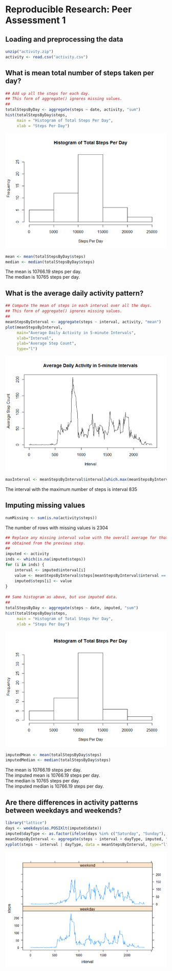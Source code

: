 # Reproducible Research: Peer Assessment 1


## Loading and preprocessing the data

```r
unzip("activity.zip")
activity <- read.csv("activity.csv")
```

## What is mean total number of steps taken per day?

```r
## Add up all the steps for each day.
## This form of aggregate() ignores missing values.
##
totalStepsByDay <- aggregate(steps ~ date, activity, "sum")
hist(totalStepsByDay$steps, 
     main = "Histogram of Total Steps Per Day",
     xlab = "Steps Per Day")
```

![](PA1_template_files/figure-html/unnamed-chunk-2-1.png) 

```r
mean <- mean(totalStepsByDay$steps)
median <- median(totalStepsByDay$steps)
```
The mean is 10766.19 steps per day.  
The median is 10765 steps per day.

## What is the average daily activity pattern?

```r
## Compute the mean of steps in each interval over all the days.
## This form of aggregate() ignores missing values.
##
meanStepsByInterval <- aggregate(steps ~ interval, activity, "mean")
plot(meanStepsByInterval,
     main="Average Daily Activity in 5-minute Intervals",
     xlab="Interval",
     ylab="Average Step Count",
     type="l")
```

![](PA1_template_files/figure-html/unnamed-chunk-3-1.png) 

```r
maxInterval <- meanStepsByInterval$interval[which.max(meanStepsByInterval$steps)]
```
The interval with the maximum number of steps is interval 835


## Imputing missing values

```r
numMissing <- sum(is.na(activity$steps))
```
The number of rows with missing values is 2304

```r
## Replace any missing interval value with the overall average for that interval
## obtained from the previous step.
##
imputed <- activity
inds <- which(is.na(imputed$steps))
for (i in inds) {
    interval <- imputed$interval[i]
    value <- meanStepsByInterval$steps[meanStepsByInterval$interval == interval]
    imputed$steps[i] <- value
}

## Same histogram as above, but use imputed data.
##
totalStepsByDay <- aggregate(steps ~ date, imputed, "sum")
hist(totalStepsByDay$steps, 
     main = "Histogram of Total Steps Per Day",
     xlab = "Steps Per Day")
```

![](PA1_template_files/figure-html/unnamed-chunk-5-1.png) 

```r
imputedMean <- mean(totalStepsByDay$steps)
imputedMedian <- median(totalStepsByDay$steps)
```
The mean is 10766.19 steps per day.  
The imputed mean is 10766.19 steps per day.  
The median is 10765 steps per day.  
The imputed median is 10766.19 steps per day.

## Are there differences in activity patterns between weekdays and weekends?

```r
library("lattice")
days <- weekdays(as.POSIXlt(imputed$date))
imputed$dayType <- as.factor(ifelse(days %in% c("Saturday", "Sunday"), "weekend", "weekday"))
meanStepsByInterval <- aggregate(steps ~ interval + dayType, imputed, "mean")
xyplot(steps ~ interval | dayType, data = meanStepsByInterval, type="l", layout=c(1,2))
```

![](PA1_template_files/figure-html/unnamed-chunk-6-1.png) 
